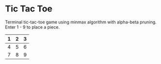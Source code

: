 # Tic Tac Toe

Terminal tic-tac-toe game using minmax algorithm with alpha-beta pruning. Enter 1 - 9 to place a piece. 

| 1 | 2 | 3 |
|---|---|---|
| 4 | 5 | 6 |
| 7 | 8 | 9 |
